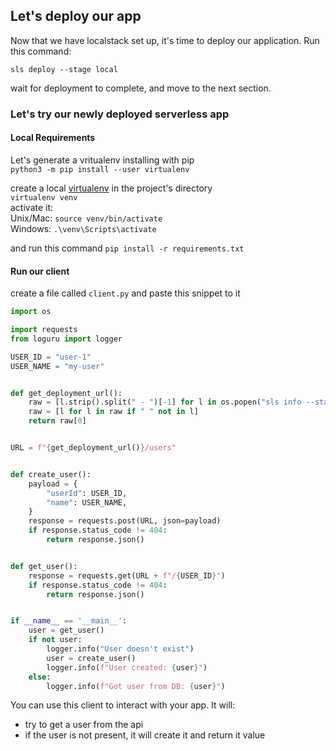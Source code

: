 
## Let's deploy our app
Now that we have localstack set up, it's time to deploy our application. Run this command:<br>
```shell
sls deploy --stage local
```

wait for deployment to complete, and move to the next section.

### Let's try our newly deployed serverless app
#### Local Requirements
Let's generate a vritualenv
installing with pip <br>
`python3 -m pip install --user virtualenv` <br>

create a local [virtualenv](https://packaging.python.org/en/latest/guides/installing-using-pip-and-virtual-environments/) in the project's directory <br>
`virtualenv venv`<br>
activate it:<br>
Unix/Mac: `source venv/bin/activate` <br>
Windows: `.\venv\Scripts\activate` <br>

and run this command `pip install -r requirements.txt`

#### Run our client
create a file called `client.py` and paste this snippet to it

```py
import os

import requests
from loguru import logger

USER_ID = "user-1"
USER_NAME = "my-user"


def get_deployment_url():
    raw = [l.strip().split(" - ")[-1] for l in os.popen("sls info --stage local").readlines() if "http" in l]
    raw = [l for l in raw if " " not in l]
    return raw[0]


URL = f"{get_deployment_url()}/users"


def create_user():
    payload = {
        "userId": USER_ID,
        "name": USER_NAME,
    }
    response = requests.post(URL, json=payload)
    if response.status_code != 404:
        return response.json()


def get_user():
    response = requests.get(URL + f"/{USER_ID}")
    if response.status_code != 404:
        return response.json()


if __name__ == '__main__':
    user = get_user()
    if not user:
        logger.info("User doesn't exist")
        user = create_user()
        logger.info(f"User created: {user}")
    else:
        logger.info(f"Got user from DB: {user}")
```

You can use this client to interact with your app.
It will:
- try to get a user from the api
- if the user is not present, it will create it and return it value

